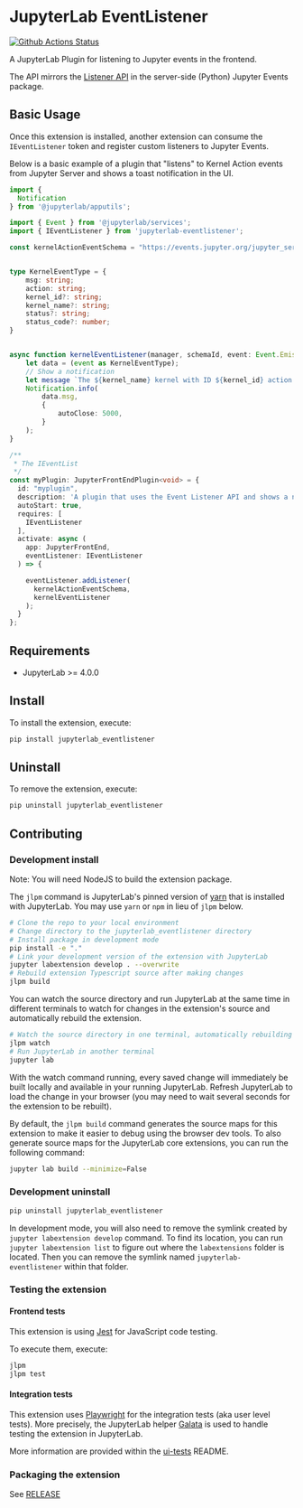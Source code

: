 # JupyterLab EventListener

[![Github Actions Status](https://github.com/Zsailer/jupyterlab-eventlistener/workflows/Build/badge.svg)](https://github.com/Zsailer/jupyterlab-eventlistener/actions/workflows/build.yml)

A JupyterLab Plugin for listening to Jupyter events in the frontend.

The API mirrors the [Listener API](https://jupyter-events.readthedocs.io/en/latest/user_guide/listeners.html) in the server-side (Python) Jupyter Events package.

## Basic Usage

Once this extension is installed, another extension can consume the `IEventListener` token and register custom listeners to Jupyter Events.

Below is a basic example of a plugin that "listens" to Kernel Action events from Jupyter Server and shows a toast notification in the UI.

```typescript
import {
  Notification
} from '@jupyterlab/apputils';

import { Event } from '@jupyterlab/services';
import { IEventListener } from 'jupyterlab-eventlistener';

const kernelActionEventSchema = "https://events.jupyter.org/jupyter_server/kernel_actions/v1";


type KernelEventType = {
    msg: string;
    action: string;
    kernel_id?: string;
    kernel_name?: string;
    status?: string;
    status_code?: number;
}


async function kernelEventListener(manager, schemaId, event: Event.Emission) => {
    let data = (event as KernelEventType);
    // Show a notification
    let message `The ${kernel_name} kernel with ID ${kernel_id} action ${action} has status ${status}.`
    Notification.info(
        data.msg,
        {
            autoClose: 5000,
        }
    );
}

/**
 * The IEventList
 */
const myPlugin: JupyterFrontEndPlugin<void> = {
  id: "myplugin",
  description: 'A plugin that uses the Event Listener API and shows a notification.',
  autoStart: true,
  requires: [
    IEventListener
  ],
  activate: async (
    app: JupyterFrontEnd,
    eventListener: IEventListener
  ) => {

    eventListener.addListener(
      kernelActionEventSchema,
      kernelEventListener
    );
  }
};
```

## Requirements

- JupyterLab >= 4.0.0

## Install

To install the extension, execute:

```bash
pip install jupyterlab_eventlistener
```

## Uninstall

To remove the extension, execute:

```bash
pip uninstall jupyterlab_eventlistener
```

## Contributing

### Development install

Note: You will need NodeJS to build the extension package.

The `jlpm` command is JupyterLab's pinned version of
[yarn](https://yarnpkg.com/) that is installed with JupyterLab. You may use
`yarn` or `npm` in lieu of `jlpm` below.

```bash
# Clone the repo to your local environment
# Change directory to the jupyterlab_eventlistener directory
# Install package in development mode
pip install -e "."
# Link your development version of the extension with JupyterLab
jupyter labextension develop . --overwrite
# Rebuild extension Typescript source after making changes
jlpm build
```

You can watch the source directory and run JupyterLab at the same time in different terminals to watch for changes in the extension's source and automatically rebuild the extension.

```bash
# Watch the source directory in one terminal, automatically rebuilding when needed
jlpm watch
# Run JupyterLab in another terminal
jupyter lab
```

With the watch command running, every saved change will immediately be built locally and available in your running JupyterLab. Refresh JupyterLab to load the change in your browser (you may need to wait several seconds for the extension to be rebuilt).

By default, the `jlpm build` command generates the source maps for this extension to make it easier to debug using the browser dev tools. To also generate source maps for the JupyterLab core extensions, you can run the following command:

```bash
jupyter lab build --minimize=False
```

### Development uninstall

```bash
pip uninstall jupyterlab_eventlistener
```

In development mode, you will also need to remove the symlink created by `jupyter labextension develop`
command. To find its location, you can run `jupyter labextension list` to figure out where the `labextensions`
folder is located. Then you can remove the symlink named `jupyterlab-eventlistener` within that folder.

### Testing the extension

#### Frontend tests

This extension is using [Jest](https://jestjs.io/) for JavaScript code testing.

To execute them, execute:

```sh
jlpm
jlpm test
```

#### Integration tests

This extension uses [Playwright](https://playwright.dev/docs/intro) for the integration tests (aka user level tests).
More precisely, the JupyterLab helper [Galata](https://github.com/jupyterlab/jupyterlab/tree/master/galata) is used to handle testing the extension in JupyterLab.

More information are provided within the [ui-tests](./ui-tests/README.md) README.

### Packaging the extension

See [RELEASE](RELEASE.md)
